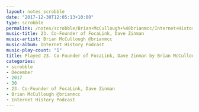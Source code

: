 ```yaml
---
layout: notes_scrobble
date: "2017-12-30T12:05:13+10:00"
type: scrobble
permalink: /notes/scrobble/Brian+McCullough+%40brianmcc/Internet+History+Podcast/5d4117e3f3cac3fc4abc5b6ac9f72156fc70f23b.html
music-title: 23. Co-Founder of FocaLink, Dave Zinman
music-artist: Brian McCullough @brianmcc
music-album: Internet History Podcast
music-play-count: "1"
title: Played 23. Co-Founder of FocaLink, Dave Zinman by Brian McCullough @brianmcc
categories:
- scrobble
- December
- 2017
- 30
- 23. Co-Founder of FocaLink, Dave Zinman
- Brian McCullough @brianmcc
- Internet History Podcast
---
```

